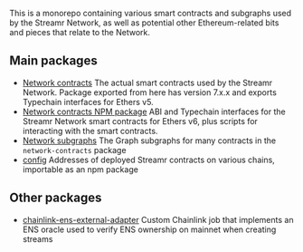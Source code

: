 This is a monorepo containing various smart contracts and subgraphs used by the Streamr Network, as well as potential other Ethereum-related bits and pieces that relate to the Network.

## Main packages

- [Network contracts](https://github.com/streamr-dev/network-contracts/tree/master/packages/network-contracts) The actual smart contracts used by the Streamr Network. Package exported from here has version 7.x.x and exports Typechain interfaces for Ethers v5.
- [Network contracts NPM package](https://github.com/streamr-dev/network-contracts/tree/master/packages/npm-network-contracts) ABI and Typechain interfaces for the Streamr Network smart contracts for Ethers v6, plus scripts for interacting with the smart contracts.
- [Network subgraphs](https://github.com/streamr-dev/network-contracts/tree/master/packages/network-subgraphs) The Graph subgraphs for many contracts in the `network-contracts` package
- [config](https://github.com/streamr-dev/network-contracts/tree/master/packages/config) Addresses of deployed Streamr contracts on various chains, importable as an npm package

## Other packages

- [chainlink-ens-external-adapter](https://github.com/streamr-dev/network-contracts/tree/master/packages/chainlink-ens-external-adapter) Custom Chainlink job that implements an ENS oracle used to verify ENS ownership on mainnet when creating streams
